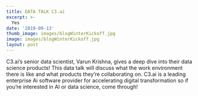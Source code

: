 ```yaml
---
title: DATA TALK C3.ai
excerpt: >-
  Yes
date: '2019-09-13'
thumb_image: images/blogWinterKickoff.jpg
image: images/blogWinterKickoff.jpg
layout: post
---
```


C3.ai’s senior data scientist, Varun Krishna, gives a deep dive into their data science products! This data talk will discuss what the work environment there is like and what products they’re collaborating on. C3.ai is a leading enterprise Ai software provider for accelerating digital transformation so if you’re interested in AI or data science, come through!
